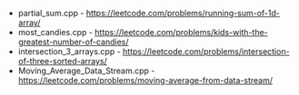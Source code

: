 
- partial_sum.cpp - https://leetcode.com/problems/running-sum-of-1d-array/
- most_candies.cpp - https://leetcode.com/problems/kids-with-the-greatest-number-of-candies/
- intersection_3_arrays.cpp - https://leetcode.com/problems/intersection-of-three-sorted-arrays/
- Moving_Average_Data_Stream.cpp - https://leetcode.com/problems/moving-average-from-data-stream/
          
